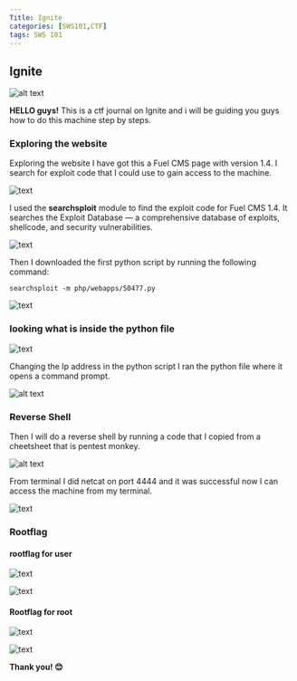 ```yaml
---
Title: Ignite
categories: [SWS101,CTF]
tags: SWS 101
---
```


## Ignite 

![alt text](../Image/CTF/ignite/ignite.jpeg)

**HELLO guys!**
This is a ctf journal on Ignite and i will be guiding you guys how to do this machine step by steps.

### Exploring the website
Exploring the website I have got this a Fuel CMS page with version 1.4.  I search for exploit code that I could use to gain access to the machine.

![text](../Image/CTF/ignite/1.png) 

I used the **searchsploit** module to find the exploit code for Fuel CMS 1.4. It searches the Exploit Database — a comprehensive database of exploits, shellcode, and security vulnerabilities.

![text](../Image/CTF/ignite/2.png) 

Then I downloaded the first python script by running the following command:

    searchsploit -m php/webapps/50477.py

![text](../Image/CTF/ignite/3.png) 

### looking what is inside the python file 

![text](../Image/CTF/ignite/4.png) 

Changing the Ip address in the python script I ran the python file where it opens a command prompt.

![alt text](../Image/CTF/ignite/connecting_cmd.png) 

### Reverse Shell 
Then I will do a reverse shell by running a code that I copied from a cheetsheet that is pentest monkey.

![alt text](../Image/CTF/ignite/reverseshell.png)

From terminal I did netcat on port 4444 and it was successful now I can access the machine from my terminal.

![text](../Image/CTF/ignite/nc.png) 

### Rootflag
#### rootflag for user

![text](../Image/CTF/ignite/root1.png)

![text](../Image/CTF/ignite/root2.png) 
 
#### Rootflag for root

![text](../Image/CTF/ignite/1stflag1.png)

![text](../Image/CTF/ignite/rootflag.png)


**Thank you! 😊**

